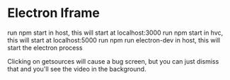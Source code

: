 # Electron Iframe

run npm start in host, this will start at localhost:3000
run npm start in hvc, this will start at localhost:5000
run npm run electron-dev in host, this will start the electron process

Clicking on getsources will cause a bug screen, but you can just dismiss that and you'll see the video in the background. 

